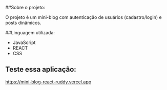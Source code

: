 ##Sobre o projeto:

O projeto é um mini-blog com autenticação de usuários (cadastro/login) e posts dinâmicos.

##Linguagem utilizada:

- JavaScript
- REACT
- CSS

## Teste essa aplicação:

https://mini-blog-react-ruddy.vercel.app
